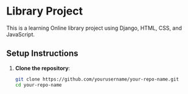 # Library Project

This is a learning Online library project using Django, HTML, CSS, and JavaScript.

## Setup Instructions

1. **Clone the repository**:
   ```bash
   git clone https://github.com/yourusername/your-repo-name.git
   cd your-repo-name
